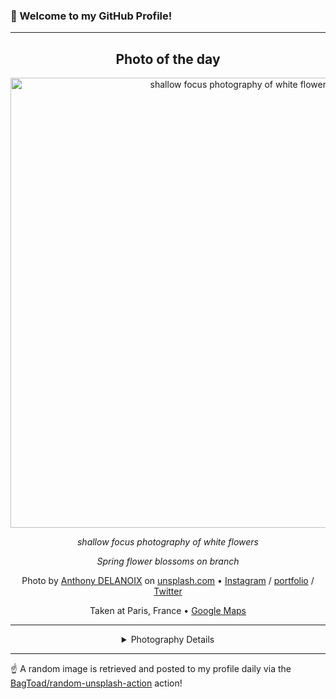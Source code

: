 ### 👋 Welcome to my GitHub Profile!

----
<div align="center">

## Photo of the day
  
  <a href="https://unsplash.com/photos/shallow-focus-photography-of-white-flowers-urUdKCxsTUI"><img width="720" src="https://images.unsplash.com/photo-1489537235181-fc05daed5805?crop=entropy&cs=tinysrgb&fit=max&fm=jpg&ixid=M3w1OTQ0OTd8MHwxfHJhbmRvbXx8fHx8fHx8fDE3MTkyMDkyODZ8&ixlib=rb-4.0.3&q=80&w=1080" alt="shallow focus photography of white flowers"></a>
  
  <em>shallow focus photography of white flowers</em>
  
  <em>Spring flower blossoms on branch</em>

  Photo by [Anthony DELANOIX](http://instagram.com/amour.etc) on [unsplash.com](https://unsplash.com/) • [Instagram](https://instagram.com/amour.etc) / [portfolio](http://instagram.com/amour.etc) / [Twitter](https://twitter.com/anthonydelanoix)
  
  Taken at Paris, France • [Google Maps](https://www.google.com/maps/search/?api=1&query=48.856614,2.35222190000002)
  
  ---
  
<details>
<summary>Photography Details</summary>
  
| Parameter     | Value |
| ------------- | ----- |
| Camera Model  | Canon EOS 5D Mark IV |
| Exposure Time | 1/2500 |
| Aperture      | 1.4 |
| Focal Length  | 50.0 |
| ISO           | 100 |
| Location      | Paris, France (France) |
| Coordinates   | Latitude 48.856614, Longitude 2.35222190000002 |

</details>

</div>

----

☝️ A random image is retrieved and posted to my profile daily via the [BagToad/random-unsplash-action](https://github.com/BagToad/random-unsplash-action) action!
